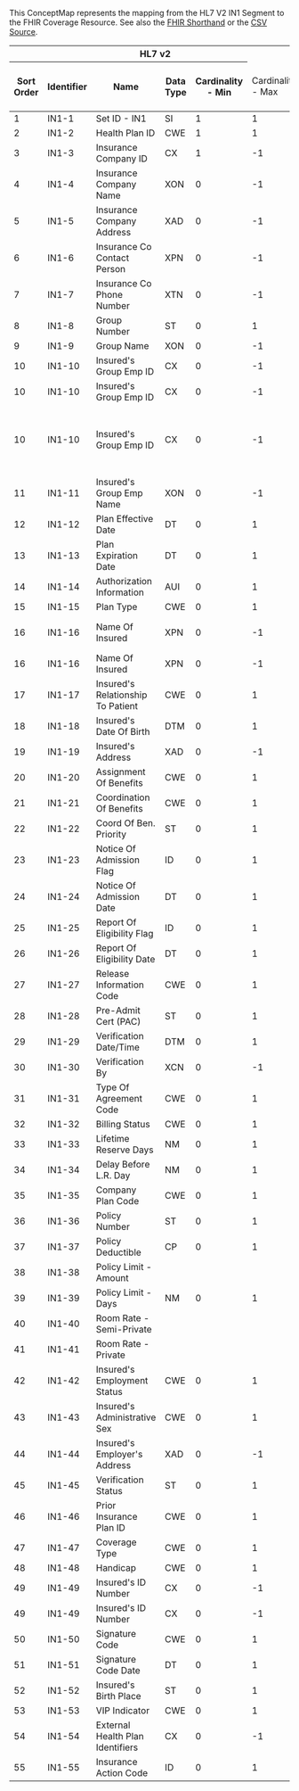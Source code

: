
This ConceptMap represents the mapping from the HL7 V2 IN1 Segment to the FHIR Coverage Resource. See also the <a href='https://github.com/HL7/v2-to-fhir/blob/master/tank/Segment IN1 to Coverage.fsh'>FHIR Shorthand</a> or the <a href='https://github.com/HL7/v2-to-fhir/blob/master/mappings/segments/HL7 Segment - FHIR R4_ IN1[Coverage] - Sheet1.csv'>CSV Source</a>.
<table class='grid'><thead>
<tr><th colspan='6'>HL7 v2</th><th colspan='3'>Condition (IF True, args)</th><th colspan='7'>HL7 FHIR</th><th rowspan='2'>Comments</th></tr>
<tr><th title='Rows are listed in sequence of how they appear in the v2 standard. The first column, Sort Order, provides a sort order that can re-create the original v2 standard sequence in case one opts to re-sort/filter the rows.'>Sort Order</th><th title='Contains the formal Segment Name and Field Sequence according to the base standard using &quot;-&quot; as the delimiter.'>Identifier</th><th title='The formal name of the field in the most current published version.'>Name</th><th title='The data type of the field in the most current published version if not deprecated, otherwise the data type at the time it was deprecated and removed.'>Data Type</th><th title='The V2 min cardinality expressed numerically.'>Cardinality - Min</th><td style='border-right: 2px' title='The V2 max cardinality expressed numerically.'>Cardinality - Max</td><th title='Condition in an easy to read syntax (Computable ANTLR)'>Computable ANTLR</th><th title='Condition in FHIRPath Notation'>Computable FHIRPath</th><td style='border-right: 2px' title='Condition expressed in narrative form'>Narrative</td><th title='An existing FHIR attribute in the target FHIR version.'>FHIR Attribute</th><th title='A proposed extension. It will be expressed with #ext-...# around the proposed name. '>Extension</th><th title='The FHIR attribute&apos;s data type in the target FHIR version.'>Data Type</th><th title='The FHIR min cardinality expressed numerically.'>Cardinality - Min</th><td style='border-right: 2px' title='The FHIR max cardinality expressed numerically.'>Cardinality - Max</td><th title='The URL to the Data Type Map that is to be used for the attribute in this segment.'>Data Type Mapping</th><th title='The fixed or computed value to assign'>Assignment</th><th title='The URL to the Vocabulary Map that is to be used for the coded element for this attribute.'>Vocabulary Mapping<br/>(IS, ID, CE, CEN, CWE)</th></tr></thead>
<tbody>
<tr><td>1</td><td>IN1-1</td><td>Set ID - IN1</td><td>SI</td><td>1</td><td style='border-right: 2px'>1</td><td></td><td></td><td style='border-right: 2px'></td><td></td><td></td><td></td><td></td><td></td><td></td><td></td><td></td><td></td></tr>
<tr><td>2</td><td>IN1-2</td><td>Health Plan ID</td><td>CWE</td><td>1</td><td style='border-right: 2px'>1</td><td></td><td></td><td style='border-right: 2px'></td><td></td><td></td><td></td><td></td><td></td><td></td><td></td><td></td><td></td></tr>
<tr><td>3</td><td>IN1-3</td><td>Insurance Company ID</td><td>CX</td><td>1</td><td style='border-right: 2px'>-1</td><td></td><td></td><td style='border-right: 2px'></td><td></td><td></td><td></td><td></td><td></td><td></td><td></td><td></td><td></td></tr>
<tr><td>4</td><td>IN1-4</td><td>Insurance Company Name</td><td>XON</td><td>0</td><td style='border-right: 2px'>-1</td><td></td><td></td><td style='border-right: 2px'></td><td><a href='https://hl7.org/fhir/R4/Coverage.Coverage-definitions.html#Coverage.payor'>Coverage.payor</a>(<a href='https://hl7.org/fhir/R4/Coverage.Coverage-definitions.html#Coverage.Organization'>Coverage.Organization</a>)</td><td></td><td><a href='https://hl7.org/fhir/R4/references.html'>Reference</a></td><td></td><td></td><td><a href='ConceptMap-datatype-xon-to-organization.html'>XON[Organization]</a></td><td></td><td></td><td></td></tr>
<tr><td>5</td><td>IN1-5</td><td>Insurance Company Address</td><td>XAD</td><td>0</td><td style='border-right: 2px'>-1</td><td></td><td></td><td style='border-right: 2px'></td><td><a href='https://hl7.org/fhir/R4/Coverage.Coverage-definitions.html#Coverage.payer'>Coverage.payer</a>(<a href='https://hl7.org/fhir/R4/Coverage.Coverage-definitions.html#Coverage.Organization.address'>Coverage.Organization.address</a>)</td><td></td><td><a href='https://hl7.org/fhir/R4/references.html'>Reference</a></td><td></td><td></td><td><a href='ConceptMap-datatype-xad-to-address.html'>XAD[Address]</a></td><td></td><td></td><td></td></tr>
<tr><td>6</td><td>IN1-6</td><td>Insurance Co Contact Person</td><td>XPN</td><td>0</td><td style='border-right: 2px'>-1</td><td></td><td></td><td style='border-right: 2px'></td><td></td><td></td><td></td><td></td><td></td><td></td><td></td><td></td><td></td></tr>
<tr><td>7</td><td>IN1-7</td><td>Insurance Co Phone Number</td><td>XTN</td><td>0</td><td style='border-right: 2px'>-1</td><td></td><td></td><td style='border-right: 2px'></td><td></td><td></td><td></td><td></td><td></td><td></td><td></td><td></td><td></td></tr>
<tr><td>8</td><td>IN1-8</td><td>Group Number</td><td>ST</td><td>0</td><td style='border-right: 2px'>1</td><td></td><td></td><td style='border-right: 2px'></td><td></td><td></td><td></td><td></td><td></td><td></td><td></td><td></td><td></td></tr>
<tr><td>9</td><td>IN1-9</td><td>Group Name</td><td>XON</td><td>0</td><td style='border-right: 2px'>-1</td><td></td><td></td><td style='border-right: 2px'></td><td></td><td></td><td></td><td></td><td></td><td></td><td></td><td></td><td></td></tr>
<tr><td>10</td><td>IN1-10</td><td>Insured's Group Emp ID</td><td>CX</td><td>0</td><td style='border-right: 2px'>-1</td><td>IF CX.5 IS "SN"</td><td></td><td style='border-right: 2px'></td><td><a href='https://hl7.org/fhir/R4/Coverage.Coverage-definitions.html#Coverage.extension.url'>Coverage.extension.url</a></td><td></td><td><a href='https://hl7.org/fhir/R4/Coverage.Coverage-definitions.html#Coverage.uri'>Coverage.uri</a></td><td></td><td></td><td></td><td></td><td>"<a href='http://hl7.org/fhir/R5/StructureDefinition/extension-subscriberId'>http://hl7.org/fhir/R5/StructureDefinition/extension-subscriberId</a>"</td><td></td></tr>
<tr><td>10</td><td>IN1-10</td><td>Insured's Group Emp ID</td><td>CX</td><td>0</td><td style='border-right: 2px'>-1</td><td>IF CX.5 IS "SN"</td><td></td><td style='border-right: 2px'></td><td><a href='https://hl7.org/fhir/R4/Coverage.Coverage-definitions.html#Coverage.extension.valueIdentifier'>Coverage.extension.valueIdentifier</a></td><td></td><td><a href='https://hl7.org/fhir/R4/Coverage.Coverage-definitions.html#Coverage.Identifier'>Coverage.Identifier</a></td><td></td><td></td><td><a href='ConceptMap-datatype-cx-to-identifier.html'>CX[Identifier]</a></td><td></td><td></td><td></td></tr>
<tr><td>10</td><td>IN1-10</td><td>Insured's Group Emp ID</td><td>CX</td><td>0</td><td style='border-right: 2px'>-1</td><td></td><td></td><td style='border-right: 2px'>If CX.5 is not SN the implementer must review appropriate mapping.</td><td></td><td></td><td></td><td></td><td></td><td></td><td></td><td></td><td></td></tr>
<tr><td>11</td><td>IN1-11</td><td>Insured's Group Emp Name</td><td>XON</td><td>0</td><td style='border-right: 2px'>-1</td><td></td><td></td><td style='border-right: 2px'></td><td><a href='https://hl7.org/fhir/R4/Coverage.Coverage-definitions.html#Coverage.policyHolder'>Coverage.policyHolder</a>(<a href='https://hl7.org/fhir/R4/Coverage.Coverage-definitions.html#Coverage.Organization'>Coverage.Organization</a>)</td><td></td><td><a href='https://hl7.org/fhir/R4/references.html'>Reference</a></td><td></td><td></td><td><a href='ConceptMap-datatype-xon-to-organization.html'>XON[Organization]</a></td><td></td><td></td><td></td></tr>
<tr><td>12</td><td>IN1-12</td><td>Plan Effective Date</td><td>DT</td><td>0</td><td style='border-right: 2px'>1</td><td></td><td></td><td style='border-right: 2px'></td><td><a href='https://hl7.org/fhir/R4/Coverage.Coverage-definitions.html#Coverage.period.start'>Coverage.period.start</a></td><td></td><td><a href='https://hl7.org/fhir/R4/Coverage.Coverage-definitions.html#Coverage.dateTime'>Coverage.dateTime</a></td><td></td><td></td><td></td><td></td><td></td><td></td></tr>
<tr><td>13</td><td>IN1-13</td><td>Plan Expiration Date</td><td>DT</td><td>0</td><td style='border-right: 2px'>1</td><td></td><td></td><td style='border-right: 2px'></td><td><a href='https://hl7.org/fhir/R4/Coverage.Coverage-definitions.html#Coverage.period.end'>Coverage.period.end</a></td><td></td><td><a href='https://hl7.org/fhir/R4/Coverage.Coverage-definitions.html#Coverage.dateTime'>Coverage.dateTime</a></td><td></td><td></td><td></td><td></td><td></td><td></td></tr>
<tr><td>14</td><td>IN1-14</td><td>Authorization Information</td><td>AUI</td><td>0</td><td style='border-right: 2px'>1</td><td></td><td></td><td style='border-right: 2px'></td><td></td><td></td><td></td><td></td><td></td><td></td><td></td><td></td><td></td></tr>
<tr><td>15</td><td>IN1-15</td><td>Plan Type</td><td>CWE</td><td>0</td><td style='border-right: 2px'>1</td><td></td><td></td><td style='border-right: 2px'></td><td><a href='https://hl7.org/fhir/R4/Coverage.Coverage-definitions.html#Coverage.type'>Coverage.type</a></td><td></td><td><a href='https://hl7.org/fhir/R4/Coverage.Coverage-definitions.html#Coverage.CodeableConcept'>Coverage.CodeableConcept</a></td><td></td><td></td><td><a href='ConceptMap-datatype-cwe-to-codeableconcept.html'>CWE[CodeableConcept]</a></td><td>PlanId</td><td></td><td></td></tr>
<tr><td>16</td><td>IN1-16</td><td>Name Of Insured</td><td>XPN</td><td>0</td><td style='border-right: 2px'>-1</td><td>IF IN1-17 IS NOT 'patient'</td><td></td><td style='border-right: 2px'></td><td><a href='https://hl7.org/fhir/R4/Coverage.Coverage-definitions.html#Coverage.subscriber'>Coverage.subscriber</a>(<a href='https://hl7.org/fhir/R4/Coverage.Coverage-definitions.html#Coverage.RelatedPerson'>Coverage.RelatedPerson</a>)</td><td></td><td><a href='https://hl7.org/fhir/R4/references.html'>Reference</a></td><td></td><td></td><td></td><td></td><td></td><td></td></tr>
<tr><td>16</td><td>IN1-16</td><td>Name Of Insured</td><td>XPN</td><td>0</td><td style='border-right: 2px'>-1</td><td>IF IN1-17 IS 'patient'</td><td></td><td style='border-right: 2px'></td><td><a href='https://hl7.org/fhir/R4/Coverage.Coverage-definitions.html#Coverage.subscriber'>Coverage.subscriber</a>(<a href='https://hl7.org/fhir/R4/Coverage.Coverage-definitions.html#Coverage.Patient'>Coverage.Patient</a>)</td><td></td><td><a href='https://hl7.org/fhir/R4/references.html'>Reference</a></td><td></td><td></td><td></td><td></td><td></td><td></td></tr>
<tr><td>17</td><td>IN1-17</td><td>Insured's Relationship To Patient</td><td>CWE</td><td>0</td><td style='border-right: 2px'>1</td><td></td><td></td><td style='border-right: 2px'></td><td><a href='https://hl7.org/fhir/R4/Coverage.Coverage-definitions.html#Coverage.relationship'>Coverage.relationship</a></td><td></td><td><a href='https://hl7.org/fhir/R4/Coverage.Coverage-definitions.html#Coverage.CondeableConcept'>Coverage.CondeableConcept</a></td><td></td><td></td><td><a href='ConceptMap-datatype-cwe-to-codeableconcept.html'>CWE[CodeableConcept]</a></td><td>Relationship</td><td></td><td></td></tr>
<tr><td>18</td><td>IN1-18</td><td>Insured's Date Of Birth</td><td>DTM</td><td>0</td><td style='border-right: 2px'>1</td><td></td><td></td><td style='border-right: 2px'></td><td></td><td></td><td></td><td></td><td></td><td></td><td></td><td></td><td></td></tr>
<tr><td>19</td><td>IN1-19</td><td>Insured's Address</td><td>XAD</td><td>0</td><td style='border-right: 2px'>-1</td><td></td><td></td><td style='border-right: 2px'></td><td></td><td></td><td></td><td></td><td></td><td></td><td></td><td></td><td></td></tr>
<tr><td>20</td><td>IN1-20</td><td>Assignment Of Benefits</td><td>CWE</td><td>0</td><td style='border-right: 2px'>1</td><td></td><td></td><td style='border-right: 2px'></td><td></td><td></td><td></td><td></td><td></td><td></td><td></td><td></td><td></td></tr>
<tr><td>21</td><td>IN1-21</td><td>Coordination Of Benefits</td><td>CWE</td><td>0</td><td style='border-right: 2px'>1</td><td></td><td></td><td style='border-right: 2px'></td><td></td><td></td><td></td><td></td><td></td><td></td><td></td><td></td><td></td></tr>
<tr><td>22</td><td>IN1-22</td><td>Coord Of Ben. Priority</td><td>ST</td><td>0</td><td style='border-right: 2px'>1</td><td></td><td></td><td style='border-right: 2px'></td><td></td><td></td><td></td><td></td><td></td><td></td><td></td><td></td><td></td></tr>
<tr><td>23</td><td>IN1-23</td><td>Notice Of Admission Flag</td><td>ID</td><td>0</td><td style='border-right: 2px'>1</td><td></td><td></td><td style='border-right: 2px'></td><td></td><td></td><td></td><td></td><td></td><td></td><td></td><td></td><td></td></tr>
<tr><td>24</td><td>IN1-24</td><td>Notice Of Admission Date</td><td>DT</td><td>0</td><td style='border-right: 2px'>1</td><td></td><td></td><td style='border-right: 2px'></td><td></td><td></td><td></td><td></td><td></td><td></td><td></td><td></td><td></td></tr>
<tr><td>25</td><td>IN1-25</td><td>Report Of Eligibility Flag</td><td>ID</td><td>0</td><td style='border-right: 2px'>1</td><td></td><td></td><td style='border-right: 2px'></td><td></td><td></td><td></td><td></td><td></td><td></td><td></td><td></td><td></td></tr>
<tr><td>26</td><td>IN1-26</td><td>Report Of Eligibility Date</td><td>DT</td><td>0</td><td style='border-right: 2px'>1</td><td></td><td></td><td style='border-right: 2px'></td><td></td><td></td><td></td><td></td><td></td><td></td><td></td><td></td><td></td></tr>
<tr><td>27</td><td>IN1-27</td><td>Release Information Code</td><td>CWE</td><td>0</td><td style='border-right: 2px'>1</td><td></td><td></td><td style='border-right: 2px'></td><td></td><td></td><td></td><td></td><td></td><td></td><td></td><td></td><td></td></tr>
<tr><td>28</td><td>IN1-28</td><td>Pre-Admit Cert (PAC)</td><td>ST</td><td>0</td><td style='border-right: 2px'>1</td><td></td><td></td><td style='border-right: 2px'></td><td></td><td></td><td></td><td></td><td></td><td></td><td></td><td></td><td></td></tr>
<tr><td>29</td><td>IN1-29</td><td>Verification Date/Time</td><td>DTM</td><td>0</td><td style='border-right: 2px'>1</td><td></td><td></td><td style='border-right: 2px'></td><td></td><td></td><td></td><td></td><td></td><td></td><td></td><td></td><td></td></tr>
<tr><td>30</td><td>IN1-30</td><td>Verification By</td><td>XCN</td><td>0</td><td style='border-right: 2px'>-1</td><td></td><td></td><td style='border-right: 2px'></td><td></td><td></td><td></td><td></td><td></td><td></td><td></td><td></td><td></td></tr>
<tr><td>31</td><td>IN1-31</td><td>Type Of Agreement Code</td><td>CWE</td><td>0</td><td style='border-right: 2px'>1</td><td></td><td></td><td style='border-right: 2px'></td><td></td><td></td><td></td><td></td><td></td><td></td><td></td><td></td><td></td></tr>
<tr><td>32</td><td>IN1-32</td><td>Billing Status</td><td>CWE</td><td>0</td><td style='border-right: 2px'>1</td><td></td><td></td><td style='border-right: 2px'></td><td></td><td></td><td></td><td></td><td></td><td></td><td></td><td></td><td></td></tr>
<tr><td>33</td><td>IN1-33</td><td>Lifetime Reserve Days</td><td>NM</td><td>0</td><td style='border-right: 2px'>1</td><td></td><td></td><td style='border-right: 2px'></td><td></td><td></td><td></td><td></td><td></td><td></td><td></td><td></td><td></td></tr>
<tr><td>34</td><td>IN1-34</td><td>Delay Before L.R. Day</td><td>NM</td><td>0</td><td style='border-right: 2px'>1</td><td></td><td></td><td style='border-right: 2px'></td><td></td><td></td><td></td><td></td><td></td><td></td><td></td><td></td><td></td></tr>
<tr><td>35</td><td>IN1-35</td><td>Company Plan Code</td><td>CWE</td><td>0</td><td style='border-right: 2px'>1</td><td></td><td></td><td style='border-right: 2px'></td><td></td><td></td><td></td><td></td><td></td><td></td><td></td><td></td><td></td></tr>
<tr><td>36</td><td>IN1-36</td><td>Policy Number</td><td>ST</td><td>0</td><td style='border-right: 2px'>1</td><td></td><td></td><td style='border-right: 2px'></td><td></td><td></td><td></td><td></td><td></td><td></td><td></td><td></td><td></td></tr>
<tr><td>37</td><td>IN1-37</td><td>Policy Deductible</td><td>CP</td><td>0</td><td style='border-right: 2px'>1</td><td></td><td></td><td style='border-right: 2px'></td><td></td><td></td><td></td><td></td><td></td><td></td><td></td><td></td><td></td></tr>
<tr><td>38</td><td>IN1-38</td><td>Policy Limit - Amount</td><td></td><td></td><td style='border-right: 2px'></td><td></td><td></td><td style='border-right: 2px'></td><td></td><td></td><td></td><td></td><td></td><td></td><td></td><td></td><td></td></tr>
<tr><td>39</td><td>IN1-39</td><td>Policy Limit - Days</td><td>NM</td><td>0</td><td style='border-right: 2px'>1</td><td></td><td></td><td style='border-right: 2px'></td><td></td><td></td><td></td><td></td><td></td><td></td><td></td><td></td><td></td></tr>
<tr><td>40</td><td>IN1-40</td><td>Room Rate - Semi-Private</td><td></td><td></td><td style='border-right: 2px'></td><td></td><td></td><td style='border-right: 2px'></td><td></td><td></td><td></td><td></td><td></td><td></td><td></td><td></td><td></td></tr>
<tr><td>41</td><td>IN1-41</td><td>Room Rate - Private</td><td></td><td></td><td style='border-right: 2px'></td><td></td><td></td><td style='border-right: 2px'></td><td></td><td></td><td></td><td></td><td></td><td></td><td></td><td></td><td></td></tr>
<tr><td>42</td><td>IN1-42</td><td>Insured's Employment Status</td><td>CWE</td><td>0</td><td style='border-right: 2px'>1</td><td></td><td></td><td style='border-right: 2px'></td><td></td><td></td><td></td><td></td><td></td><td></td><td></td><td></td><td></td></tr>
<tr><td>43</td><td>IN1-43</td><td>Insured's Administrative Sex</td><td>CWE</td><td>0</td><td style='border-right: 2px'>1</td><td></td><td></td><td style='border-right: 2px'></td><td></td><td></td><td></td><td></td><td></td><td></td><td></td><td></td><td></td></tr>
<tr><td>44</td><td>IN1-44</td><td>Insured's Employer's Address</td><td>XAD</td><td>0</td><td style='border-right: 2px'>-1</td><td></td><td></td><td style='border-right: 2px'></td><td></td><td></td><td></td><td></td><td></td><td></td><td></td><td></td><td></td></tr>
<tr><td>45</td><td>IN1-45</td><td>Verification Status</td><td>ST</td><td>0</td><td style='border-right: 2px'>1</td><td></td><td></td><td style='border-right: 2px'></td><td></td><td></td><td></td><td></td><td></td><td></td><td></td><td></td><td></td></tr>
<tr><td>46</td><td>IN1-46</td><td>Prior Insurance Plan ID</td><td>CWE</td><td>0</td><td style='border-right: 2px'>1</td><td></td><td></td><td style='border-right: 2px'></td><td></td><td></td><td></td><td></td><td></td><td></td><td></td><td></td><td></td></tr>
<tr><td>47</td><td>IN1-47</td><td>Coverage Type</td><td>CWE</td><td>0</td><td style='border-right: 2px'>1</td><td></td><td></td><td style='border-right: 2px'></td><td></td><td></td><td></td><td></td><td></td><td></td><td></td><td></td><td></td></tr>
<tr><td>48</td><td>IN1-48</td><td>Handicap</td><td>CWE</td><td>0</td><td style='border-right: 2px'>1</td><td></td><td></td><td style='border-right: 2px'></td><td></td><td></td><td></td><td></td><td></td><td></td><td></td><td></td><td></td></tr>
<tr><td>49</td><td>IN1-49</td><td>Insured's ID Number</td><td>CX</td><td>0</td><td style='border-right: 2px'>-1</td><td></td><td></td><td style='border-right: 2px'></td><td><a href='https://hl7.org/fhir/R4/Coverage.Coverage-definitions.html#Coverage.extension.url'>Coverage.extension.url</a></td><td></td><td><a href='https://hl7.org/fhir/R4/Coverage.Coverage-definitions.html#Coverage.uri'>Coverage.uri</a></td><td></td><td></td><td></td><td></td><td>"<a href='http://hl7.org/fhir/R5/StructureDefinition/extension-subscriberId'>http://hl7.org/fhir/R5/StructureDefinition/extension-subscriberId</a>"</td><td></td></tr>
<tr><td>49</td><td>IN1-49</td><td>Insured's ID Number</td><td>CX</td><td>0</td><td style='border-right: 2px'>-1</td><td></td><td></td><td style='border-right: 2px'></td><td><a href='https://hl7.org/fhir/R4/Coverage.Coverage-definitions.html#Coverage.extension.valueIdentifier'>Coverage.extension.valueIdentifier</a></td><td></td><td><a href='https://hl7.org/fhir/R4/Coverage.Coverage-definitions.html#Coverage.Identifier'>Coverage.Identifier</a></td><td></td><td></td><td><a href='ConceptMap-datatype-cx-to-identifier.html'>CX[Identifier]</a></td><td></td><td></td><td></td></tr>
<tr><td>50</td><td>IN1-50</td><td>Signature Code</td><td>CWE</td><td>0</td><td style='border-right: 2px'>1</td><td></td><td></td><td style='border-right: 2px'></td><td></td><td></td><td></td><td></td><td></td><td></td><td></td><td></td><td></td></tr>
<tr><td>51</td><td>IN1-51</td><td>Signature Code Date</td><td>DT</td><td>0</td><td style='border-right: 2px'>1</td><td></td><td></td><td style='border-right: 2px'></td><td></td><td></td><td></td><td></td><td></td><td></td><td></td><td></td><td></td></tr>
<tr><td>52</td><td>IN1-52</td><td>Insured's Birth Place</td><td>ST</td><td>0</td><td style='border-right: 2px'>1</td><td></td><td></td><td style='border-right: 2px'></td><td></td><td></td><td></td><td></td><td></td><td></td><td></td><td></td><td></td></tr>
<tr><td>53</td><td>IN1-53</td><td>VIP Indicator</td><td>CWE</td><td>0</td><td style='border-right: 2px'>1</td><td></td><td></td><td style='border-right: 2px'></td><td></td><td></td><td></td><td></td><td></td><td></td><td></td><td></td><td></td></tr>
<tr><td>54</td><td>IN1-54</td><td>External Health Plan Identifiers</td><td>CX</td><td>0</td><td style='border-right: 2px'>-1</td><td></td><td></td><td style='border-right: 2px'></td><td></td><td></td><td></td><td></td><td></td><td></td><td></td><td></td><td></td></tr>
<tr><td>55</td><td>IN1-55</td><td>Insurance Action Code</td><td>ID</td><td>0</td><td style='border-right: 2px'>1</td><td></td><td></td><td style='border-right: 2px'></td><td></td><td></td><td></td><td></td><td></td><td></td><td></td><td></td><td></td></tr>
</tbody>
</table>
